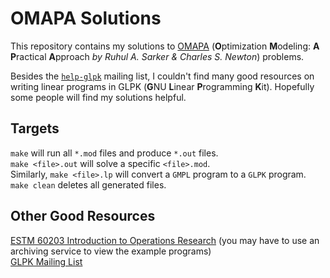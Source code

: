 OMAPA Solutions
===============

This repository contains my solutions to
[OMAPA](https://play.google.com/store/books/details?id=_ZFnJ4hEZLsC)
(**O**ptimization **M**odeling: **A** **P**ractical **A**pproach *by Ruhul A.
Sarker & Charles S. Newton*) problems.

Besides the [`help-glpk`](http://lists.gnu.org/archive/html/help-glpk/) mailing
list, I couldn't find many good resources on writing linear programs in GLPK
(**G**NU **L**inear **P**rogramming **K**it). Hopefully some people will find
my solutions helpful.

## Targets
`make` will run all `*.mod` files and produce `*.out` files.  
`make <file>.out` will solve a specific `<file>.mod`.  
Similarly, `make <file>.lp` will convert a `GMPL` program to a `GLPK` program.  
`make clean` deletes all generated files.

## Other Good Resources
[ESTM 60203 Introduction to Operations
Research](http://estm60203.blogspot.com/) (you may have to use an archiving
service to view the example programs)  
[GLPK Mailing List](http://lists.gnu.org/archive/html/help-glpk/)
